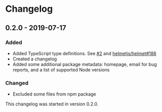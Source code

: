 # Changelog

## 0.2.0 - 2019-07-17

### Added

- Added TypeScript type definitions. See [#2](https://github.com/helmetjs/cross-origin-resource-policy/pull/2) and [helmetjs/helmet#188](https://github.com/helmetjs/helmet/issues/188)
- Created a changelog
- Added some additional package metadata: homepage, email for bug reports, and a list of supported Node versions

### Changed

- Excluded some files from npm package

This changelog was started in version 0.2.0.
